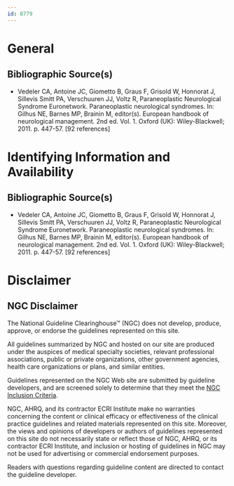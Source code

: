 ```yaml
---
id: 8779
---
```


# General

## Bibliographic Source(s)

- Vedeler CA, Antoine JC, Giometto B, Graus F, Grisold W, Honnorat J, Sillevis Smitt PA, Verschuuren JJ, Voltz R, Paraneoplastic Neurological Syndrome Euronetwork. Paraneoplastic neurological syndromes. In: Gilhus NE, Barnes MP, Brainin M, editor(s). European handbook of neurological management. 2nd ed. Vol. 1. Oxford (UK): Wiley-Blackwell; 2011. p. 447-57. [92 references]

# Identifying Information and Availability

## Bibliographic Source(s)

- Vedeler CA, Antoine JC, Giometto B, Graus F, Grisold W, Honnorat J, Sillevis Smitt PA, Verschuuren JJ, Voltz R, Paraneoplastic Neurological Syndrome Euronetwork. Paraneoplastic neurological syndromes. In: Gilhus NE, Barnes MP, Brainin M, editor(s). European handbook of neurological management. 2nd ed. Vol. 1. Oxford (UK): Wiley-Blackwell; 2011. p. 447-57. [92 references]

# Disclaimer

## NGC Disclaimer

The National Guideline Clearinghouse™ (NGC) does not develop, produce, approve, or endorse the guidelines represented on this site.

All guidelines summarized by NGC and hosted on our site are produced under the auspices of medical specialty societies, relevant professional associations, public or private organizations, other government agencies, health care organizations or plans, and similar entities.

Guidelines represented on the NGC Web site are submitted by guideline developers, and are screened solely to determine that they meet the [NGC Inclusion Criteria](/help-and-about/summaries/inclusion-criteria).

NGC, AHRQ, and its contractor ECRI Institute make no warranties concerning the content or clinical efficacy or effectiveness of the clinical practice guidelines and related materials represented on this site. Moreover, the views and opinions of developers or authors of guidelines represented on this site do not necessarily state or reflect those of NGC, AHRQ, or its contractor ECRI Institute, and inclusion or hosting of guidelines in NGC may not be used for advertising or commercial endorsement purposes.

Readers with questions regarding guideline content are directed to contact the guideline developer.

